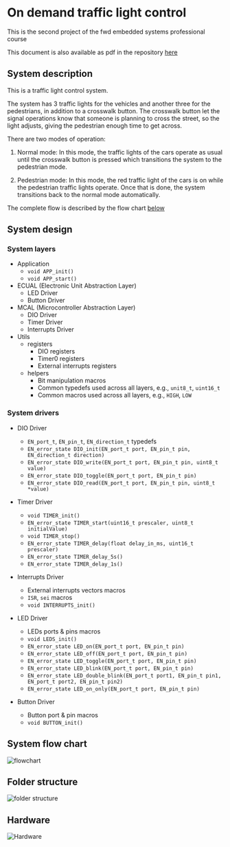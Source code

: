 # On demand traffic light control

This is the second project of the fwd embedded systems professional course

This document is also available as pdf in the repository [here](https://github.com/ahmedosama7450/fwd-embedded-systems-traffic-light-control/blob/main/system%20design.pdf)

## System description

This is a traffic light control system.

The system has 3 traffic lights for the vehicles and another three for the pedestrians, in addition to a crosswalk button. The crosswalk button let the signal operations know that someone is planning to cross the street, so the light adjusts, giving the pedestrian enough time to get across.

There are two modes of operation:

1. Normal mode: In this mode, the traffic lights of the cars operate as usual until the crosswalk button is pressed which transitions the system to the pedestrian mode.

2. Pedestrian mode: In this mode, the red traffic light of the cars is on while the pedestrian traffic lights operate. Once that is done, the system transitions back to the normal mode automatically.

The complete flow is described by the flow chart [below](#system-flow-chart)

## System design

### System layers

- Application
  - `void APP_init()`
  - `void APP_start()`
- ECUAL (Electronic Unit Abstraction Layer)
  - LED Driver
  - Button Driver
- MCAL (Microcontroller Abstraction Layer)
  - DIO Driver
  - Timer Driver
  - Interrupts Driver
- Utils
  - registers
    - DIO registers
    - Timer0 registers
    - External interrupts registers
  - helpers
    - Bit manipulation macros
    - Common typedefs used across all layers, e.g., `unit8_t`, `uint16_t`
    - Common macros used across all layers, e.g., `HIGH`, `LOW`

### System drivers

- DIO Driver

  - `EN_port_t`, `EN_pin_t`, `EN_direction_t` typedefs
  - `EN_error_state DIO_init(EN_port_t port, EN_pin_t pin, EN_direction_t direction)`
  - `EN_error_state DIO_write(EN_port_t port, EN_pin_t pin, uint8_t value)`
  - `EN_error_state DIO_toggle(EN_port_t port, EN_pin_t pin)`
  - `EN_error_state DIO_read(EN_port_t port, EN_pin_t pin, uint8_t *value)`

- Timer Driver

  - `void TIMER_init()`
  - `EN_error_state TIMER_start(uint16_t prescaler, uint8_t initialValue)`
  - `void TIMER_stop()`
  - `EN_error_state TIMER_delay(float delay_in_ms, uint16_t prescaler)`
  - `EN_error_state TIMER_delay_5s()`
  - `EN_error_state TIMER_delay_1s()`

- Interrupts Driver

  - External interrupts vectors macros
  - `ISR`, `sei` macros
  - `void INTERRUPTS_init()`

- LED Driver

  - LEDs ports & pins macros
  - `void LEDS_init()`
  - `EN_error_state LED_on(EN_port_t port, EN_pin_t pin)`
  - `EN_error_state LED_off(EN_port_t port, EN_pin_t pin)`
  - `EN_error_state LED_toggle(EN_port_t port, EN_pin_t pin)`
  - `EN_error_state LED_blink(EN_port_t port, EN_pin_t pin)`
  - `EN_error_state LED_double_blink(EN_port_t port1, EN_pin_t pin1, EN_port_t port2, EN_pin_t pin2)`
  - `EN_error_state LED_on_only(EN_port_t port, EN_pin_t pin)`

- Button Driver
  - Button port & pin macros
  - `void BUTTON_init()`

## System flow chart

![flowchart](https://user-images.githubusercontent.com/76496317/199082231-ed8e28b7-f274-40a1-91bc-5737ca78b1c6.png)

## Folder structure

![folder structure](https://user-images.githubusercontent.com/76496317/199083994-b0dbed93-c8c6-41e0-bc1b-26e8746d05b2.png)

## Hardware

![Hardware](https://user-images.githubusercontent.com/76496317/200070118-5da918ee-cad5-4384-a883-12123151846a.png)
